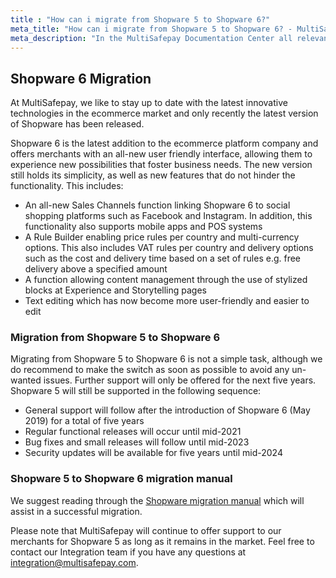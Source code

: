 ```yaml
---
title : "How can i migrate from Shopware 5 to Shopware 6?"
meta_title: "How can i migrate from Shopware 5 to Shopware 6? - MultiSafepay Documentation Center"
meta_description: "In the MultiSafepay Documentation Center all relevant information regarding our Plugins and API. As well as Support pages for Payment Method, Tools and General Questions. You can also find the contact details of our Support Team and Integration Team."
---
```


## Shopware 6 Migration

At MultiSafepay, we like to stay up to date with the latest innovative technologies in the ecommerce market and only recently the latest version of Shopware has been released.

Shopware 6 is the latest addition to the ecommerce platform company and offers merchants with an all-new user friendly interface, allowing them to experience new possibilities that foster business needs. The new version still holds its simplicity, as well as new features that do not hinder the functionality. This includes:

* An all-new Sales Channels function linking Shopware 6 to social shopping platforms such as Facebook and Instagram. In addition, this functionality also supports mobile apps and POS systems
* A Rule Builder enabling price rules per country and multi-currency options. This also includes VAT rules per country and delivery options such as the cost and delivery time based on a set of rules e.g. free delivery above a specified amount
* A function allowing content management through the use of stylized blocks at Experience and Storytelling pages
* Text editing which has now become more user-friendly and easier to edit

### Migration from Shopware 5 to Shopware 6

Migrating from Shopware 5 to Shopware 6 is not a simple task, although we do recommend to make the switch as soon as possible to avoid any un-wanted issues. Further support will only be offered for the next five years. Shopware 5 will still be supported in the following sequence:

* General support will follow after the introduction of Shopware 6 (May 2019) for a total of five years
* Regular functional releases will occur until mid-2021
* Bug fixes and small releases will follow until mid-2023
* Security updates will be available for five years until mid-2024

### Shopware 5 to Shopware 6 migration manual

We suggest reading through the [Shopware migration manual](https://docs.shopware.com/en/migration-en) which will assist in a successful migration.

Please note that MultiSafepay will continue to offer support to our merchants for Shopware 5 as long as it remains in the market. Feel free to contact our Integration team if you have any questions at <integration@multisafepay.com>.